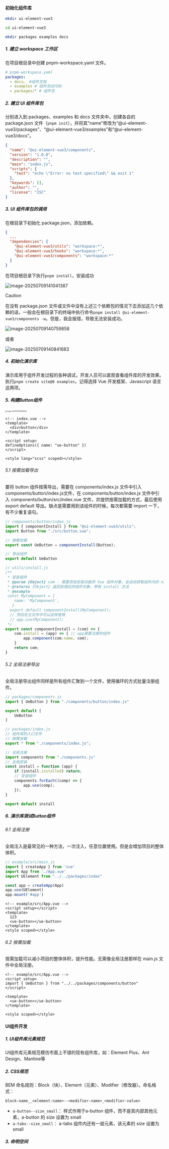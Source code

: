 #### 初始化组件库

```bash
mkdir ui-element-vue3

cd ui-element-vue3

mkdir packages examples docs
```

##### 1. 建立 workspace 工作区

在项目根目录中创建 pnpm-workspace.yaml 文件。

```yaml
# pnpm-workspace.yaml
packages:
  - docs。 #组件文档
  - examples # 组件测试代码
  - packages/* # 组件包
```

##### 2. 建立 UI 组件库包

分别进入到 packages、examples 和 docs 文件夹中，创建各自的 package.json 文件（`pnpm init`），并将其"name"修改为“@ui-element-vue3/packages”、“@ui-element-vue3/examples”和“@ui-element-vue3/docs”。

```json
{
  "name": "@ui-element-vue3/components",
  "version": "1.0.0",
  "description": "",
  "main": "index.js",
  "scripts": {
    "test": "echo \"Error: no test specified\" && exit 1"
  },
  "keywords": [],
  "author": "",
  "license": "ISC"
}
```

##### 3. UI 组件库包的调用

在根目录下初始化 package.json，添加依赖。

```json
{
  ...
  "dependencies": {
    "@ui-element-vue3/utils": "workspace:*",
    "@ui-element-vue3/hooks": "workspace:*",
    "@ui-element-vue3/components": "workspace:*"
  }
}
```

在项目根目录下执行`pnpm install`，安装成功

![image-20250709141041387](https://raw.githubusercontent.com/EmmaLu-ux/imageUpload_typora/master/uPic/2025_07_09_14_10_41_1752041441_1752041441507_gnarQd_image-20250709141041387.png)

> [!CAUTION]
>
> 在没有 package.json 文件或文件中没有上述三个依赖包的情况下去添加这几个依赖的话，一般会在根目录下的终端中执行命令`pnpm install @ui-element-vue3/components -w`。但是，我会报错，导致无法安装成功。
>
> ![image-20250709140759858](https://raw.githubusercontent.com/EmmaLu-ux/imageUpload_typora/master/uPic/2025_07_09_14_08_09_1752041289_1752041289198_VwxdRC_2025_07_09_14_08_00_1752041280_1752041280638_tzMyRV_image-20250709140759858.png)
>
> 或者
>
> ![image-20250709140841683](https://raw.githubusercontent.com/EmmaLu-ux/imageUpload_typora/master/uPic/2025_07_09_14_08_41_1752041321_1752041321833_U1d1Tc_image-20250709140841683.png)

##### 4. 初始化演示库

演示库用于组件开发过程的各种调试，开发人员可以直观查看组件库的开发效果。执行`pnpm create vite@6 examples`，记得选择 Vue 开发框架、Javascript 语言这两项。

##### 5. 构建Button组件

<img src="https://raw.githubusercontent.com/EmmaLu-ux/imageUpload_typora/master/uPic/2025_07_09_15_48_09_1752047289_1752047289810_pfAWp2_image-20250709154808599.png" alt="image-20250709154808599" style="zoom:33%;" />

```vue
<!-- index.vue -->
<template>
  <div>button</div>
</template>

<script setup>
defineOptions({ name: "ue-button" })
</script>

<style lang="scss" scoped></style>

```

###### 5.1 按需加载导出

要将 button 组件按需导出，需要在 components/index.js 文件中引入 components/button/index.js文件，在 components/button/index.js 文件中引入 components/button/src/index.vue 文件，并提供按需加载的方式，最后使用 export default 导出。缺点是需要用到该组件的时候，每次都需要 import 一下，有不少重复语句。

```javascript
// components/button/index.js
import { componentInstall } from "@ui-element-vue3/utils";
import Button from "./src/button.vue";

// 按需加载
export const UeButton = componentInstall(Button);

// 导出组件
export default UeButton
```

```javascript
// utils/install.js
/**
 * 安装组件
 * @param {Object} com - 需要添加安装功能的 Vue 组件对象，会自动获取组件内的 name 属性
 * @returns {Object} 返回处理后的组件对象，带有 install 方法
 * @example
 const MyComponent = {
    name: 'MyComponent',
   }
  export default componentInstall(MyComponent);
  // 然后在主文件中可以这样使用
  // app.use(MyComponent);
 */
export const componentInstall = (com) => {
    com.install = (app) => { // app是要注册的组件
        app.component(com.name, com);
    }
    return com;
}
```

###### 5.2 全局注册导出

全局注册导出组件同样是所有组件汇聚到一个文件，使用循环的方式批量注册组件。

```javascript
// packages/components.js
import { UeButton } from "./components/button/index.js"

export default [
    UeButton
]
```

```javascript
// packages/index.js
// 组件库的入口文件
// 按需加载
export * from "./components/index.js";

// 全局注册
import components from "./components.js"
// 全局安装
const install = function (app) {
    if (install.installed) return;
    // 安装组件
    components.forEach((comp) => {
        app.use(comp);
    });
}

export default install
```

##### 6. 演示库测试Button组件

###### 6.1 全局注册

全局注入是最常见的一种方法，一次注入，任意位置使用。但是会增加项目的整体体积。

```javascript
// example/src/main.js
import { createApp } from 'vue'
import App from './App.vue'
import UElement from "../../packages/index"

const app = createApp(App)
app.use(UElement)
app.mount('#app')
```

```vue
<!-- example/src/App.vue -->
<script setup></script>
<template>
  123
  <ue-button></ue-button>
</template>
<style scoped></style>
```

###### 6.2 按需加载

按需加载可以减小项目的整体体积，提升性能。无需像全局注册那样在 main.js 文件中全局注册。

```vue
<!-- example/src/App.vue -->
<script setup>
import { UeButton } from "../../packages/components/button"
</script>

<template>
  <ue-button></ue-button>
</template>

<style scoped></style>
```

#### UI组件开发

##### 1. UI组件库元素规范

UI组件库元素规范模仿市面上不错的现有组件库，如：Element Plus、Ant Design、Mantine等

##### 2. CSS规范

BEM 命名规则：Block（块）、Element（元素）、Modifier（修改器）。命名格式：

```
block-name__<element-name>--<modifier-name>_<modifier-value>
```

- `a-button--size_small`： 样式作用于a-button 组件，而不是其内部其他元素，a-button 的 size 设置为 small 
- `a-tabs--size_small`： a-tabs 组件内还有一层元素，该元素的 size 设置为 small 

##### 3. 命明空间





















